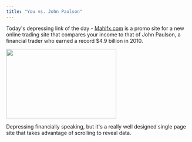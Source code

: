 ```yaml
---
title: "You vs. John Paulson"
---
```

<p>Today's depressing link of the day - <a href="http://mahifx.com/">Mahifx.com</a> is a promo site for a new online trading site that compares your income to that of John Paulson, a financial trader who earned a record $4.9 billion in 2010.</p>
<p><a href="http://mahifx.com/"><img src="https://chrisenns.com/wp-content/uploads/2011/10/Screen-Shot-2011-10-25-at-9.30.11-AM-300x189.png" alt="" title="You vs John Paulson" width="300" height="189" class="aligncenter size-medium wp-image-19742" /></a></p>
<p>Depressing financially speaking, but it's a really well designed single page site that takes advantage of scrolling to reveal data.</p>
